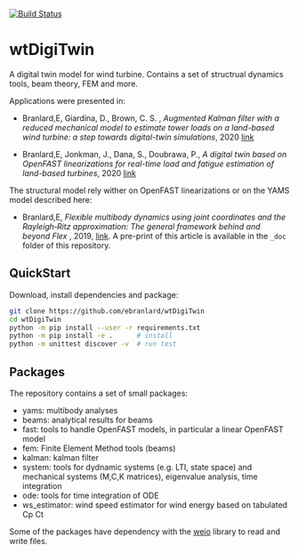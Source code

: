 [![Build Status](https://travis-ci.org/ebranlard/yams.svg?branch=master)](https://travis-ci.org/ebranlard/yams)

# wtDigiTwin
A digital twin model for wind turbine.
Contains a set of structrual dynamics tools, beam theory, FEM and more.



Applications were presented in:

- Branlard,E, Giardina, D., Brown, C. S. , *Augmented Kalman filter with a reduced mechanical model to estimate tower loads on a land-based wind turbine: a step towards digital-twin simulations*, 2020 [link](https://doi.org/10.5194/wes-5-1155-2020)

- Branlard,E, Jonkman, J., Dana, S., Doubrawa, P., *A digital twin based on OpenFAST linearizations for real-time load and fatigue estimation of land-based turbines*, 2020 [link](https://iopscience.iop.org/article/10.1088/1742-6596/1618/2/022030)

The structural model rely wither on OpenFAST linearizations or on the YAMS model described here:

 - Branlard,E, *Flexible multibody dynamics using joint coordinates and the Rayleigh‐Ritz approximation: The general framework behind and beyond Flex* , 2019, [link](https://onlinelibrary.wiley.com/doi/abs/10.1002/we.2327). A pre-print of this article is available in the `_doc` folder of this repository.




## QuickStart
Download, install dependencies and package:
```bash
git clone https://github.com/ebranlard/wtDigiTwin
cd wtDigiTwin
python -m pip install --user -r requirements.txt  
python -m pip install -e .      # install
python -m unittest discover -v  # run test
```

## Packages
The repository contains a set of small packages:

- yams: multibody analyses
- beams: analytical results for beams
- fast: tools to handle OpenFAST models, in particular a linear OpenFAST model
- fem: Finite Element Method tools (beams)
- kalman: kalman filter
- system: tools for dydnamic systems (e.g. LTI, state space) and mechanical systems (M,C,K matrices), eigenvalue analysis, time integration
- ode: tools for time integration of ODE
- ws\_estimator: wind speed estimator for wind energy based on tabulated Cp Ct


Some of the packages have dependency with the [weio](http://github.com/ebranlard/weio/) library to read and write files.





